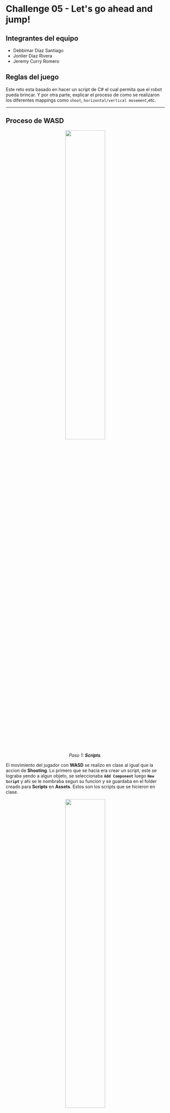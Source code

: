 # Challenge 05 - Let's go ahead and jump!

## Integrantes del equipo
- Debbimar Díaz Santiago
- Jonlier Díaz Rivera
- Jeremy Curry Romero

## Reglas del juego
Este reto esta basado en hacer un script de C# el cual permita que el robot pueda brincar. Y por otra parte, explicar el proceso de como se realizaron los diferentes mappings como `shoot`, `horizontal/vertical movement`,etc.

---

## Proceso de WASD

<div align="center">
  <img src="https://github.com/user-attachments/assets/dc49dfee-2424-456a-b5cf-2864487b35c2" width="50%" />
  <p><i>Paso 1: <b>Scripts</b>.</i></p>
</div>

El movimiento del jugador con **WASD** se realizo en clase al igual que la accion de **Shooting**. Lo primero que se hacia era crear un script, este se lograba yendo a algun objeto, se seleccionaba **`Add Component`** luego **`New Script`** y ahi se le nombraba segun su funcion y se guardaba en el folder creado para **Scripts** en **Assets**. Estos son los scripts que se hicieron en clase.


<div align="center">
  <img src="https://github.com/user-attachments/assets/3092d419-8a97-4dcf-929a-04197ce7f2e2" width="50%" />
  <p><i>Paso 2: <b>Player movement update</b>.</i></p>
</div>

Al inicio de clase se habia hecho el movimiento **WASD** del jugar junto con las flechas con el *input viejo*. En la imagen el codigo comentado es el *Old Input*. Tambien se realizo con los circuitos o mejor dicho los **VisualScripting** con el **Graph** (Imagen siguiente). Al final tuvimos que ir en Unity a **`Edit > Project Settings`** y cambiar del *input viejo* al *nuevo*. Para esto se tuvo que agregar la libreria de `UnityEngine.InputSystem` y se agrego una linea de codigo para lo del `deltaTime`.


<div align="center">
  <img src="https://github.com/user-attachments/assets/28035dd1-9873-4ed3-b582-8e0e897acfcf" width="50%" />
  <p><i>Paso 2: (<b>Old input</b>)</i></p>
</div>

Este es el **VisualScripting** para el *input viejo* de movimiento de jugador con **WASD**. Este se logro yendo a **`Add Component`**  despues a **`VisualScripting`** y **`Graph`**. Una vez dentro era cuestion de darle a **`New Node`** y se agregaba la funcion que se necesitaba para lograr la accion deseada.

<div align="center">
  <img src="https://github.com/user-attachments/assets/f73e3708-c5b7-4336-8e64-adf78a310d1d" width="50%" />
  <p><i>Paso 3: <b>Input</b></i></p>
</div>

Volviendo al movimiento de jugador, se deshabilito el *input viejo* en los **Settings** y se coloco el *nuevo* y el codigo se reemplazo. Pero para lograr esto habia que bajar en **`Package Manager`** en Unity el **Input System**. Una vez se instalo pues se iba a **`Add Component`** y se le daba a **`Player Input`**.

<div align="center">
  <img src="https://github.com/user-attachments/assets/2012515b-da59-48a1-acb7-6181ed0cecbf"  width="50%" />
  <p><i>Paso 3: (<b>Input SysMap</b>)</i></p>
</div>

Una vez ahi, se le coloco de nombre `InputSysMap01` y es una herramienta que sirve para facilitar ese link de la accion que quiere realizar el jugador en el juego.

<div align="center">
  <img src="https://github.com/user-attachments/assets/5fb95c10-da71-4e86-9d2b-8f5379aa297c" width="50%" />
  <p><i>Paso 4: <b>Look (player movement)</b></i></p>
</div>

Al finalizar el movimiento **WASD** pues nos movemos a el movimiento de la pantalla o camara. Al inicio en la clase tambien se habia realizado el mismo con el *input viejo* y se habia hecho un **Visual Scripting** tambien. Pero aqui en la imagen podemos ver el codigo para el *input nuevo* y tambien una funcion `Awake()` que sirve para que el mouse desaparezca dentro del recuadro de imagen mientras se este moviendo la camara. Algo que hay que agregar es que con el *input nuevo*, el cambio mas grande que hubo en el codigo es el tener que agregar una variable `Vector2` que este tiene los ejes de **X** e **Y** entonces el `lookValue` es de tipo `float` porque asi el sistema reconoce el movimiento con el valor positivo a un lado y con el negativo hacia a otro.

<div align="center">
  <img src="https://github.com/user-attachments/assets/2d336053-fa9e-4466-9945-0ed02d9a30e4"  width="50%" />
  <p><i>Paso 5: <b>Speed y Rotation</b></i></p>
</div>

Las variables de `speed` y `rotationSpeed` se encuentran privadas pero en un `[SerializeField]` es para poder darle permiso al editor desde Unity hacer cambios y cambiar el valor cuando desee. La variable `speed` es para el movimiento **WASD** del jugador y la de `rotationSpeed` es para el moviemiento de la camara, el valor seria la sensibilidad, entre mas alta mas rapida y mas baja pues mas lento.

<div align="center">
GHA-ALE-123.jpg
  <img src="https://github.com/user-attachments/assets/11c205d5-325f-40b7-ba6b-a5ffbec95e9a" width="50%" />
  <p><i>Paso 6: <b>Forward Movement</b></i></p>
</div>

Otro script que se habia creado en clase fue el `FowardMovement`. Esta variable funcionaba para al objeto que se le aplicara una vez realizada la opcion que lo active esto simplemente iba a seguir hacia adelante. Tambien estaba en `[SerializeField]` para poder editarlo desde Unity cambiando el valor el cual seria el `speed` para la velocidad en el que ese objeto se fuera a mover hacia adelante. Despues de esto se realizo el **PlayerShooting** junto con el **Bullet** y el **ShootPoint**.

---

## Proceso de Player Shooting

<div align="center">
  <img src="https://github.com/user-attachments/assets/cbc1c809-d77e-44bb-bf26-993125deb211" <img width="50%"/>
  <p><i>Paso 1: <b>Creación de Bullet</b>.</i></p>
</div>

Para comenzar con el sistema de disparo del jugador (**Player Shooting**), primero se creó la bala. Para esto, se fue al menú **`GameObject`**, se seleccionó el **`3D Object > Sphere`** y se posicionó correctamente frente a la pistola del jugador. Luego, se ajustó su tamaño para que tuviera la apariencia de una bala.

<div align="center">
  <img src="https://github.com/user-attachments/assets/32135746-f42b-473e-8d3a-59f682c0bc8f" <img width="50%"/>
  <img src="https://github.com/user-attachments/assets/736b1660-64dd-4157-8984-f38db08fddc8" <img width="50%" />
  <p><i>Paso 2: <b>Prefab y Shooting Point</b></i></p>
</div>

Una vez creada la bala, se convirtió en un **`Prefab`** arrastrándola desde la jerarquía hacia la carpeta de **Assets**. A este prefab se le aplicó un color rojo. luego, se creó un objeto vacío (**`Empty GameObject`**) llamado **`ShootingPoint`**, que se utiliza como punto de origen del disparo. Es decir, cada vez que el jugador dispara, el sistema crea una instancia del `Prefab` de la bala en la posición y dirección del `ShootingPoint`. El `Prefab` es esencial, ya que el sistema de disparo del jugador depende de él para poder instanciar la bala cada vez que se presione el botón de disparo.

<div align="center">
SPO-ALE-123.jpg
  <img <img src="https://github.com/user-attachments/assets/d63c7803-4ca0-46a4-8ad0-59c1a1dbe455" <img width="50%" />
  <p><i>Paso 3: <b>Creación del Script</b></i></p>
</div>

Después de tener el prefab de la bala, se creó el script que controlará el disparo del jugador.
Para esto, se seleccionó el objeto **Player**, se presionó **`Add Component`** y luego **`New Script`**, asignándole el nombre `PlayerShooting`.

<div align="center">
{asset_ALE_123.jpg}
  <img src="https://github.com/user-attachments/assets/d01194a9-6700-4577-963d-cdbc6617235f" <img width="50%" />
  <p><i>Paso 4: <b>Player Shooting (primer método)</b></i></p>
</div>

Dentro del script `PlayerShooting`, se declararon dos variables públicas llamadas `prefab` y `shootPoint`, las cuales permiten establecer en el editor de Unity cuál será el objeto que se disparará (el `Prefab`) y desde qué punto del jugador saldrá el disparo (el `ShootPoint`). Para programar el funcionamiento inicial del sistema de disparo, se utilizó un `if statement` el cual verificaba si el jugador hacía *left click*, utilizando la instrucción `Input.GetKeyDown(KeyCode.Mouse0)`. Al el jugador hacer *left click*, el script creaba una copia del `Prefab` de la bala mediante la función `Instantiate(prefab)` y le asignaba la misma posición y rotación del objeto `ShootPoint`, asegurando que la bala saliera desde la pistola y en la dirección correcta. Este primer método cumplía correctamente la función de disparar proyectiles, aunque utilizaba el sistema antiguo de entrada de Unity, conocido como *Input System clásico*, el cual fue posteriormente reemplazado por el nuevo sistema de unity.

<div align="center">
  <img src="https://github.com/user-attachments/assets/a5bde2e6-b01f-4f06-b9a6-1620619af2ab" <img width="50%"  />
  <p><i>Paso 5: <b>AutoDestroy</b></i></p>
</div>

Luego de implementar el primer método, se creó un nuevo script llamado `AutoDestroy`, el cual se aplicó al `Prefab` de la bala. Este script tiene la función de destruir automáticamente la bala después de un tiempo determinado (`delay`), evitando que las balas se acumulen en la escena.

<div align="center">
s
  <img src="https://github.com/user-attachments/assets/6e385816-3510-4c72-82f4-7f3d5cb195d4" <img width="50%" />
  <p><i>Paso 6: <b>Player Shooting (segundo método)</b></i></p>
</div>

Después de probar el primer método en clase, se implementó una versión más moderna del **Player Shooting**, utilizando el **nuevo Input System** de Unity.
Para configurarlo, se fue a **`Edit > Project Settings > Player`** y luego a la opción **`Active Input Handling`**, en donde se seleccionó **`Input System Package (New)`**.
Después, en el script `PlayerShooting`, se añadió la línea `using UnityEngine.InputSystem` en la parte de arriba del script, lo que permite usar las nuevas herramientas del sistema de entrada de unity.

<div align="center">
s
  <img src="https://github.com/user-attachments/assets/b8331f01-b7a0-49c7-93ae-547e2d027b70"  <img width="50%"  />
  <p><i>Paso 7: <b>Player Shooting (Continuación del segundo método)</b></i></p>
</div>

Por último, se creó la función `OnFire()`, la cual contiene un `if statement`, que al detectar que el jugador presiona el botón de disparo, instancia una nueva bala en la posición y rotación del `ShootingPoint`, de forma muy similar al método anterior. En resumen, el nuevo método realiza la misma acción que el anterior, pero utiliza las funciones del *nuevo sistema de entrada* de Unity.

---

## Proceso de Jump

<div align="center">
  <img src="playerJumpS.png" width="50%" />
  <p><i>Paso 1: <b>Creación del Script PlayerJump</b></i></p>
</div>

Para implementar el salto, se comenzó creando un nuevo script de C# llamado `PlayerJump`. Este script es necesario para manejar la física del salto. Dentro del script, se declararon dos variables: una `private Rigidbody rb` para almacenar el componente de física del jugador y una `public float jumpForce` para poder ajustar la altura del salto fácilmente desde el editor de Unity.

<div align="center">
  <img src="OnJump.png" width="50%" />
  <p><i>Paso 2: <b>Lógica de Salto y Física</b></i></p>
</div>

En el método `Start()`, se inicializó la variable `rb` con `rb = GetComponent<Rigidbody>();`. Esto es crucial, ya que sin el `Rigidbody`, no podemos aplicar fuerzas físicas. Luego, en lugar de usar `Update()`, se creó una función pública `public void OnJump()`. Esta función es la que será llamada por el nuevo Input System. Dentro de `OnJump()`, se utiliza la línea `rb.AddForce(Vector3.up * jumpForce, ForceMode.Impulse);`. Se usa `ForceMode.Impulse` porque aplica la fuerza instantáneamente, lo cual es perfecto para un salto, a diferencia de una fuerza continua.

<div align="center">
  <img src="inmapJump.png" width="50%" />
  <p><i>Paso 3: <b>Configuración del Input Action Asset</b></i></p>
</div>

Al igual que con "Fire" y "Move", se tuvo que definir la acción de salto en el archivo `InputSysMap01`. Se creó una nueva `Action` llamada **"Jump"**. A esta acción se le añadió un *binding* (una asignación) y se configuró para que se activara con la tecla `Space` (barra espaciadora) del teclado.

<div align="center">
  <img src="sendM.png" width="50%" />
  <p><i>Paso 4: <b>Conexión con el Componente Player Input</b></i></p>
</div>

El último paso fue conectar la tecla con el script. Esto se hizo en el componente `Player Input` del objeto **"Player"**. Se aseguró que el `Behavior` estuviera configurado como **`Send Messages`**. Este modo de operación hace que Unity, al detectar la acción **"Jump"**, busque automáticamente en todos los scripts del **"Player"** una función que se llame `OnJump()` y la ejecute. Esto nos permitió que el salto funcionara sin tener que escribir código para revisar la tecla en `Update()`.

---

## Proceso de Shift

<div align="center">
  <img src="codePlMove.jpg" width="50%" />
  <p><i>Paso 1: <b>Modificación del Script PlayerMovement</b></i></p>
</div>

Para la acción de correr (sprint), no se creó un script nuevo, sino que se modificó el `PlayerMovement.cs` existente. Primero, se añadieron dos variables: una `[SerializeField] private float sprintSpeed;` para definir la velocidad rápida (y poder editarla en el Inspector) y otra `private bool isSprinting = false;` para guardar el estado de si el jugador está corriendo o no.

<div align="center">
  <img src="OnSprint.png" width="50%" />
  <p><i>Paso 2: <b>Creación de la Función OnSprint</b></i></p>
</div>

Siguiendo el modelo del nuevo Input System, se creó una nueva función pública: `public void OnSprint(InputValue value)`. Esta función es diferente a `OnJump`, ya que necesita saber no solo *si* se presionó la tecla, sino *si se mantiene presionada*. La línea clave aquí es `isSprinting = value.isPressed;`. Esta línea actualiza la variable `isSprinting` a `true` únicamente mientras la tecla **Shift** está presionada, y la vuelve `false` en el instante en que se suelta.

<div align="center">
GHA-ALE-123.jpg
  <img src="ternario.png" width="50%" />
  <p><i>Paso 3: <b>Actualización de la Lógica en Update()</b></i></p>
</div>

En la función `Update()`, donde se calcula el movimiento, se añadió una línea para decidir qué velocidad usar. Se usó un **operador ternario** (una forma corta de `if/else`): `float currentSpeed = isSprinting ? sprintSpeed : walkSpeed;`. Esto significa: "si `isSprinting` es verdadero, `currentSpeed` será `sprintSpeed`; de lo contrario, será `walkSpeed`". Finalmente, la línea de movimiento se actualizó a `transform.Translate(move * currentSpeed * Time.deltaTime);` para que use la velocidad correcta.

<div align="center">
  <img src="inputSysAsSp.png" width="50%" />
  <p><i>Paso 4: <b>Configuración del Input Action Asset (Sprint)</b></i></p>
</div>

Al igual que con "Jump", se añadió una nueva `Action` llamada **"Sprint"** en el `InputSysMap01`. Se le asignó un *binding* a la tecla `Left Shift`. Fue importante asegurarse de que en la sección de **`Interactions`** (Interacciones) de este *binding*, no estuviera añadida la interacción **`Toggle`** (alternar). Si `Toggle` estuviera activo, el jugador empezaría a correr y no pararía hasta volver a presionar **Shift**. Al dejarlo vacío (o en `Press`), se logra el efecto de "correr solo mientras se mantiene presionado", que es lo que `value.isPressed` necesita para funcionar.

## Resultado final
<div align="center">
  <img  src="playerMovement.gif" width="50%" />
  <p><i><b>Gif mostrando los movimientos</b></i></p>
</div>

---

## Experiencia ganada

**Debbimar** - "Lo mas que me gusto de esta tarea y trabajo en clase fue el **visual scripting**, aunque prefiero escribir **codigo** a tener que bregar con esos conectores pienso que fue bien interesante y "cool". Aunque entre mas acciones el diagrama es mas grande y grande que apenas se puede ver completo sigue siendo una forma de programar (en bloque) para un videojuego. Realmente es entretenido bregar con los conectores pero vuelvo y repito, prefiero el **codigo** porque lo siento mas directo y limpio y si tando "rodeo" ya que en programacion con bloque hay que estar pendiente a las lineas y que los conectores esten conectados a donde deben."

**Jonlier** - "Mi mayor aprendizaje en este reto fue entender la diferencia entre el viejo **Input Manager** y el nuevo **Input System**. Al principio fue confuso, especialmente cuando mi código no funciona al poner compilarlo. Pero una vez que se configuró el `InputSysMap01`, vi la magia que hace. Me gustó mucho cómo el nuevo sistema te permite crear **"Acciones"** como **'Jump'** o **'Sprint'** y luego conectar esas acciones a funciones específicas en C#, como `OnJump()` y `OnSprint()`. Resolver el problema del **'sticky shift'** (cuando el sprint se quedaba pegado) me ayudó a entender la diferencia entre una acción de tipo `Press` y una `Toggle`, lo cual es fundamental. En fin, reto número 5 superado."

**Jeremy** - "En este trabajo lo que más me gustó fue implementar las funciones del **Player Shooting**, tanto como el primer método como con el método moderno. Me pareció muy interesante aprender cómo se programa para que las balas se **autodestruyan** automáticamente y cómo se crean **instancias** que salen específicamente desde la pistola. Creo que este tema me llamó mucho la atención porque me gustan mucho los videojuegos **"shooters"**, como **Apex Legends**, y poder entender cómo funcionan esas mecánicas “behind the scenes” me resultó muy entretenido."
